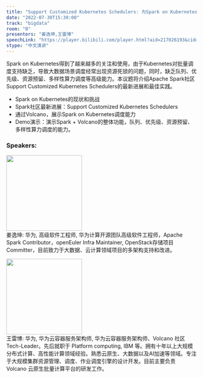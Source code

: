 ```yaml
---
title: "Support Customized Kubernetes Schedulers: 为Spark on Kubernetes提供更完善的调度能力"
date: "2022-07-30T15:30:00"
track: "bigdata"
room: "B"
presenters: "姜逸坤,王雷博"
speechLink: "https://player.bilibili.com/player.html?aid=217026193&cid=806028828&page=1"
stype: "中文演讲"
---
```

Spark on Kubernetes得到了越来越多的关注和使用，由于Kubernetes对批量调度支持缺乏，导致大数据场景调度经常出现资源死锁的问题，同时，缺乏队列、优先级、资源预留、多样性算力调度等高级能力。本议题将介绍Apache Spark社区Support Customized Kubernetes Schedulers的最新进展和最佳实践。

- Spark on Kubernetes的现状和挑战
- Spark社区最新进展：Support Customized Kubernetes Schedulers
- 通过Volcano，展示Spark on Kubernetes调度能力
- Demo演示：演示Spark + Volcano的整体功能，队列、优先级、资源预留、多样性算力调度的能力。
 ### Speakers: 
 <img src="images/speaker/1202.png" width="200" /><br>姜逸坤: 华为, 高级软件工程师, 华为计算开源团队高级软件工程师，Apache Spark Contributor，openEuler Infra Maintainer, OpenStack存储项目Committer，目前致力于大数据、云计算领域项目的多架构支持和改进。

 <img src="images/speaker/1202_2.png" width="200" /><br>王雷博: 华为, 华为云容器服务架构师, 华为云容器服务架构师、Volcano 社区 Tech-Leader。先后就职于 Platform computing, IBM 等。拥有十年以上大规模分布式计算、高性能计算领域经验。熟悉云原生、大数据以及AI加速等领域。专注于大规模集群资源管理、调度、作业调度引擎的设计开发。目前主要负责 Volcano 云原生批量计算平台的研发工作。

 